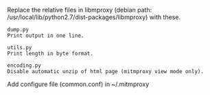 Replace the relative files in libmproxy (debian path: /usr/local/lib/python2.7/dist-packages/libmproxy) with these.

	dump.py
	Print output in one line.
	
	utils.py
	Print length in byte format.
	
	encoding.py
	Disable automatic unzip of html page (mitmproxy view mode only).
	
Add configure file (common.conf) in ~/.mitmproxy